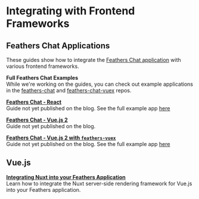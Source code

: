 # Integrating with Frontend Frameworks

## Feathers Chat Applications
These guides show how to integrate the [Feathers Chat application](../chat/readme.md) with various frontend frameworks.  

**Full Feathers Chat Examples**<br/>
While we're working on the guides, you can check out example applications in the [feathers-chat](https://github.com/feathersjs/feathers-chat) and [feathers-chat-vuex](https://github.com/feathersjs/feathers-chat-vuex) repos.

[**Feathers Chat - React**]()<br/>
Guide not yet published on the blog.  See the full example app [here](https://github.com/feathersjs/feathers-chat-react)

[**Feathers Chat - Vue.js 2**]()<br/>
Guide not yet published on the blog.

[**Feathers Chat - Vue.js 2 with `feathers-vuex`**]()<br/>
Guide not yet published on the blog.  See the full example app [here](https://github.com/feathersjs/feathers-chat-vuex)


## Vue.js

[**Integrating Nuxt into your Feathers Application**](https://blog.feathersjs.com/ssr-vuejs-app-with-feathers-and-nuxt-bb7dfd3e6397)<br/>
Learn how to integrate the Nuxt server-side rendering framework for Vue.js into your Feathers application.
